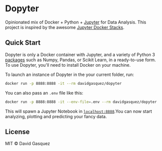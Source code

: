 # Dopyter

Opinionated mix of Docker + Python + [Jupyter][jupyter] for Data Analysis. This
project is inspired by the awesome [Jupyter Docker Stacks][docker-stacks].

## Quick Start

Dopyter is only a Docker container with Jupyter, and a variety
of Python 3 [packages][packages] such as Numpy, Pandas, or Scikit Learn, in a
ready-to-use form. To use Dopyter, you'll need to install Docker on your
machine.

To launch an instance of Dopyter in the your current folder, run:

```bash
docker run -p 8888:8888 -it --rm davidgasquez/dopyter
```

You can also pass an `.env` file like this:

```bash
docker run -p 8888:8888 -it --env-file=.env --rm davidgasquez/dopyter
```

This will spawn a Jupyter Notebook in [`localhost:8888`][lh].You can now start
analyzing, plotting and predicting your fancy data.

[jupyter]: http://jupyter.org/
[docker-stacks]: https://github.com/jupyter/docker-stacks
[lh]: http://localhost:8888/
[packages]: requirements.yml

## License

MIT © David Gasquez

